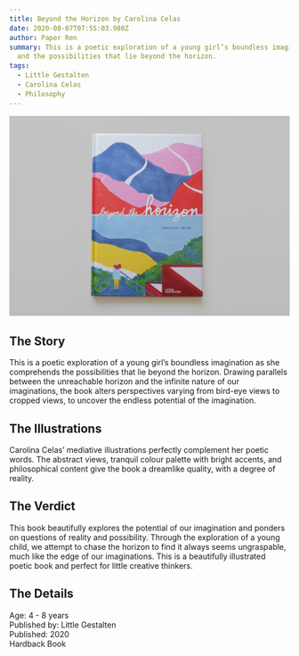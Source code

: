 ```yaml
---
title: Beyond the Horizon by Carolina Celas
date: 2020-08-07T07:55:03.980Z
author: Paper Ren
summary: This is a poetic exploration of a young girl’s boundless imagination
  and the possibilities that lie beyond the horizon.
tags:
  - Little Gestalten
  - Carolina Celas
  - Philosophy
---
```

![](/static/img/dscf8475.jpg)

## The Story

This is a poetic exploration of a young girl’s boundless imagination as she comprehends the possibilities that lie beyond the horizon. Drawing parallels between the unreachable horizon and the infinite nature of our imaginations, the book alters perspectives varying from bird-eye views to cropped views, to uncover the endless potential of the imagination.

## The Illustrations

Carolina Celas’ mediative illustrations perfectly complement her poetic words. The abstract views, tranquil colour palette with bright accents, and philosophical content give the book a dreamlike quality, with a degree of reality.

## The Verdict

This book beautifully explores the potential of our imagination and ponders on questions of reality and possibility. Through the exploration of a young child, we attempt to chase the horizon to find it always seems ungraspable, much like the edge of our imaginations. This is a beautifully illustrated poetic book and perfect for little creative thinkers.

## The Details

Age: 4 - 8 years\
Published by: Little Gestalten\
Published: 2020\
Hardback Book